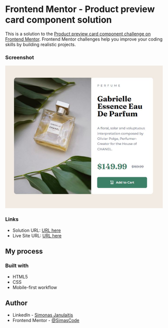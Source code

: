 # Frontend Mentor - Product preview card component solution

This is a solution to the [Product preview card component challenge on Frontend Mentor](https://www.frontendmentor.io/challenges/product-preview-card-component-GO7UmttRfa). Frontend Mentor challenges help you improve your coding skills by building realistic projects.

### Screenshot

![](./images/Product-preview-card-component.JPG)

### Links

- Solution URL: [URL here](https://github.com/SimasCode/product-preview-card-component-main)
- Live Site URL: [URL here](https://productcardsimjan.netlify.app/)

## My process

### Built with

- HTML5
- CSS
- Mobile-first workflow

## Author

- LinkedIn - [Simonas Janulaitis](https://www.linkedin.com/in/simonas-janulaitis/)
- Frontend Mentor - [@SimasCode](https://www.frontendmentor.io/profile/SimasCode)
